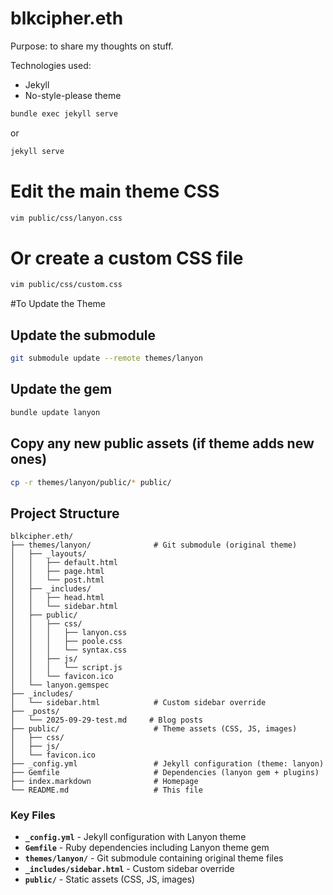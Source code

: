 # blkcipher.eth

Purpose: to share my thoughts on stuff. 

Technologies used:
- Jekyll
- No-style-please theme


```bash
bundle exec jekyll serve
```
or

```bash
jekyll serve
```



# Edit the main theme CSS
```bash
vim public/css/lanyon.css
```

# Or create a custom CSS file
```bash
vim public/css/custom.css
```

#To Update the Theme

## Update the submodule
```bash
git submodule update --remote themes/lanyon
```

## Update the gem
```bash
bundle update lanyon
```

## Copy any new public assets (if theme adds new ones)
```bash
cp -r themes/lanyon/public/* public/
```

## Project Structure

```
blkcipher.eth/
├── themes/lanyon/              # Git submodule (original theme)
│   ├── _layouts/
│   │   ├── default.html
│   │   ├── page.html
│   │   └── post.html
│   ├── _includes/
│   │   ├── head.html
│   │   └── sidebar.html
│   ├── public/
│   │   ├── css/
│   │   │   ├── lanyon.css
│   │   │   ├── poole.css
│   │   │   └── syntax.css
│   │   ├── js/
│   │   │   └── script.js
│   │   └── favicon.ico
│   └── lanyon.gemspec
├── _includes/
│   └── sidebar.html            # Custom sidebar override
├── _posts/
│   └── 2025-09-29-test.md     # Blog posts
├── public/                     # Theme assets (CSS, JS, images)
│   ├── css/
│   ├── js/
│   └── favicon.ico
├── _config.yml                 # Jekyll configuration (theme: lanyon)
├── Gemfile                     # Dependencies (lanyon gem + plugins)
├── index.markdown              # Homepage
└── README.md                   # This file
```

### Key Files

- **`_config.yml`** - Jekyll configuration with Lanyon theme
- **`Gemfile`** - Ruby dependencies including Lanyon theme gem
- **`themes/lanyon/`** - Git submodule containing original theme files
- **`_includes/sidebar.html`** - Custom sidebar override
- **`public/`** - Static assets (CSS, JS, images)